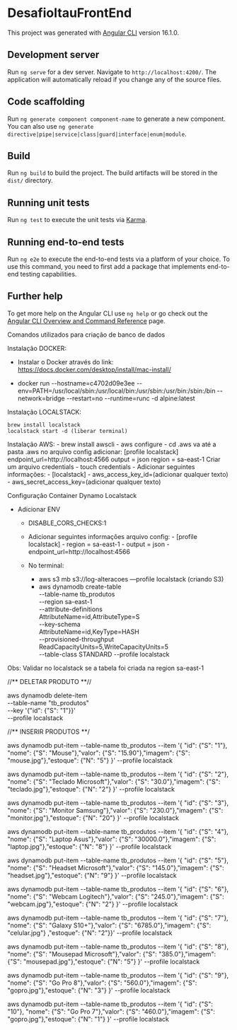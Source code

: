 # DesafioItauFrontEnd

This project was generated with [Angular CLI](https://github.com/angular/angular-cli) version 16.1.0.

## Development server

Run `ng serve` for a dev server. Navigate to `http://localhost:4200/`. The application will automatically reload if you change any of the source files.

## Code scaffolding

Run `ng generate component component-name` to generate a new component. You can also use `ng generate directive|pipe|service|class|guard|interface|enum|module`.

## Build

Run `ng build` to build the project. The build artifacts will be stored in the `dist/` directory.

## Running unit tests

Run `ng test` to execute the unit tests via [Karma](https://karma-runner.github.io).

## Running end-to-end tests

Run `ng e2e` to execute the end-to-end tests via a platform of your choice. To use this command, you need to first add a package that implements end-to-end testing capabilities.

## Further help

To get more help on the Angular CLI use `ng help` or go check out the [Angular CLI Overview and Command Reference](https://angular.io/cli) page.

Comandos utilizados para criação de banco de dados



Instalação DOCKER:
- Instalar o Docker através do link: https://docs.docker.com/desktop/install/mac-install/
* docker run --hostname=c4702d09e3ee --env=PATH=/usr/local/sbin:/usr/local/bin:/usr/sbin:/usr/bin:/sbin:/bin --network=bridge --restart=no --runtime=runc -d alpine:latest


Instalação LOCALSTACK:

	brew install localstack 
	localstack start -d (liberar terminal)


Instalação AWS:
    - brew install awscli
    - aws configure
    - cd .aws
          va até a pasta .aws no arquivo config adicionar:
            [profile localstack]
            endpoint_url=http://localhost:4566
            output = json
            region = sa-east-1
    Criar um arquivo credentials
    - touch credentials
    - Adicionar seguintes informações:
        -  [localstack]
        - aws_access_key_id=(adicionar qualquer texto)
        - aws_secret_access_key=(adicionar qualquer texto)


Configuração Container Dynamo Localstack

- Adicionar ENV
    - DISABLE_CORS_CHECKS:1
    

    - Adicionar seguintes informações arquivo config:
            - [profile localstack]
            - region = sa-east-1
            - output = json
            - endpoint_url=http://localhost:4566
    - No terminal:
        * aws s3 mb s3://log-alteracoes —profile localstack (criando S3)
        * aws dynamodb create-table \
            --table-name tb_produtos \
            --region sa-east-1 \
            --attribute-definitions \
                AttributeName=id,AttributeType=S \
            --key-schema \
                AttributeName=id,KeyType=HASH \
            --provisioned-throughput \
                ReadCapacityUnits=5,WriteCapacityUnits=5 \
            --table-class STANDARD --profile localstack

Obs: Validar no localstack se a tabela foi criada na region sa-east-1


//** DELETAR PRODUTO **//

aws dynamodb delete-item \
    --table-name "tb_produtos" \
    --key '{"id": {"S": "1"}}' \
    --profile localstack

//** INSERIR PRODUTOS **/

aws dynamodb put-item  --table-name tb_produtos  --item '{ "id": {"S": "1"}, "nome": {"S": "Mouse"},"valor": {"S": "15.90"},"imagem": {"S": "mouse.jpg"},"estoque": {"N": "5"} }' --profile localstack    

aws dynamodb put-item  --table-name tb_produtos  --item '{ "id": {"S": "2"}, "nome": {"S": "Teclado Microsoft"},"valor": {"S": "30.0"},"imagem": {"S": "teclado.jpg"},"estoque": {"N": "2"} }' --profile localstack

aws dynamodb put-item  --table-name tb_produtos  --item '{ "id": {"S": "3"}, "nome": {"S": "Monitor Samsung"},"valor": {"S": "230.0"},"imagem": {"S": "monitor.jpg"},"estoque": {"N": "20"} }' --profile localstack
 
aws dynamodb put-item  --table-name tb_produtos  --item '{ "id": {"S": "4"}, "nome": {"S": "Laptop Asus"},"valor": {"S": "30000.0"},"imagem": {"S": "laptop.jpg"},"estoque": {"N": "8"} }' --profile localstack                  
 
aws dynamodb put-item  --table-name tb_produtos  --item '{ "id": {"S": "5"}, "nome": {"S": "Headset Microsoft"},"valor": {"S": "145.0"},"imagem": {"S": "headset.jpg"},"estoque": {"N": "9"} }' --profile localstack               
 
aws dynamodb put-item  --table-name tb_produtos  --item '{ "id": {"S": "6"}, "nome": {"S": "Webcam Logitech"},"valor": {"S": "245.0"},"imagem": {"S": "webcam.jpg"},"estoque": {"N": "2"} }' --profile localstack                 

aws dynamodb put-item  --table-name tb_produtos  --item '{ "id": {"S": "7"}, "nome": {"S": "Galaxy S10+"},"valor": {"S": "6785.0"},"imagem": {"S": "celular.jpg"} ,"estoque": {"N": "2"}}' --profile localstack

aws dynamodb put-item  --table-name tb_produtos  --item '{ "id": {"S": "8"}, "nome": {"S": "Mousepad Microsoft"},"valor": {"S": "385.0"},"imagem": {"S": "mousepad.jpg"},"estoque": {"N": "5"} }' --profile localstack

aws dynamodb put-item  --table-name tb_produtos  --item '{ "id": {"S": "9"}, "nome": {"S": "Go Pro 8"},"valor": {"S": "560.0"},"imagem": {"S": "gopro.jpg"},"estoque": {"N": "3"} }' --profile localstack

aws dynamodb put-item  --table-name tb_produtos  --item '{ "id": {"S": "10"}, "nome": {"S": "Go Pro 7"},"valor": {"S": "460.0"},"imagem": {"S": "gopro.jpg"},"estoque": {"N": "1"} }' --profile localstack
